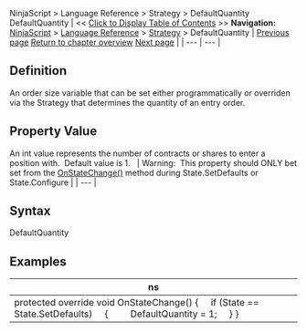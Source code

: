﻿
NinjaScript > Language Reference > Strategy > DefaultQuantity
DefaultQuantity
| << [Click to Display Table of Contents](defaultquantity.md) >> **Navigation:**     [NinjaScript](ninjascript-1.md) > [Language Reference](language_reference_wip-1.md) > [Strategy](strategy-1.md) > DefaultQuantity | [Previous page](daystoload-1.md) [Return to chapter overview](strategy-1.md) [Next page](disconnectdelayseconds-1.md) |
| --- | --- |
## Definition
An order size variable that can be set either programmatically or overriden via the Strategy that determines the quantity of an entry order.
 
## Property Value
An int value represents the number of contracts or shares to enter a position with.  Default value is 1.
 
| Warning:  This property should ONLY bet set from the [OnStateChange()](onstatechange-1.md) method during State.SetDefaults or State.Configure |
| --- |
## 
## 
## Syntax
DefaultQuantity

## Examples
| ns |
| --- |
| protected override void OnStateChange()  {      if (State == State.SetDefaults)      {          DefaultQuantity = 1;      } } |


